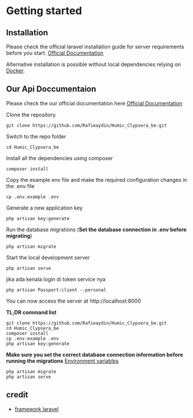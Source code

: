 
# Getting started

## Installation

Please check the official laravel installation guide for server requirements before you start. [Official Documentation](https://laravel.com/docs/5.4/installation#installation)

Alternative installation is possible without local dependencies relying on [Docker](#docker). 

## Our Api Doccumentaion

Please check the our official documentation here [Official Documentation](https://documenter.getpostman.com/view/32853474/2sB2qZDh7N)


Clone the repository

    git clone https://github.com/Rafieaydin/Humic_Clypsera_be.git

Switch to the repo folder

    cd Humic_Clypsera_be

Install all the dependencies using composer

    composer install

Copy the example env file and make the required configuration changes in the .env file

    cp .env.example .env

Generate a new application key

    php artisan key:generate

Run the database migrations (**Set the database connection in .env before migrating**)

    php artisan migrate

Start the local development server

    php artisan serve


jika ada kenala login di token service nya

    php artisan Passport:client --personal



You can now access the server at http://localhost:8000


**TL;DR command list**

    git clone https://github.com/Rafieaydin/Humic_Clypsera_be.git
    cd Humic_Clypsera_be
    composer install
    cp .env.example .env
    php artisan key:generate
    
**Make sure you set the correct database connection information before running the migrations** [Environment variables](#environment-variables)

    php artisan migrate
    php artisan serve

## credit
- [framework laravel](https://laravel.com/)



